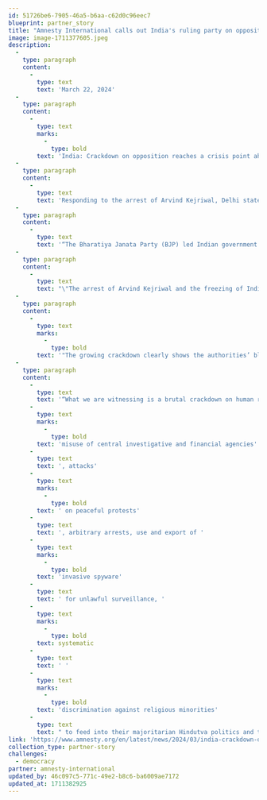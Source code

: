 ```yaml
---
id: 51726be6-7905-46a5-b6aa-c62d0c96eec7
blueprint: partner_story
title: "Amnesty International calls out India's ruling party on opposition crackdown"
image: image-1711377605.jpeg
description:
  -
    type: paragraph
    content:
      -
        type: text
        text: 'March 22, 2024'
  -
    type: paragraph
    content:
      -
        type: text
        marks:
          -
            type: bold
        text: 'India: Crackdown on opposition reaches a crisis point ahead of national elections'
  -
    type: paragraph
    content:
      -
        type: text
        text: 'Responding to the arrest of Arvind Kejriwal, Delhi state Chief Minister and opposition leader from the Aam Aadmi Party, along with freezing of bank accounts of another leading opposition party (Indian National Congress), Aakar Patel, chair of board at Amnesty International India, said:'
  -
    type: paragraph
    content:
      -
        type: text
        text: '“The Bharatiya Janata Party (BJP) led Indian government’s crackdown on peaceful dissent and opposition has now reached a crisis point. The authorities have repeatedly exploited and weaponized various financial and terrorism laws to systematically crackdown on human rights defenders, activists, critics, non-profit organisations, journalists, students, academics and political opposition. '
  -
    type: paragraph
    content:
      -
        type: text
        text: "\"The arrest of Arvind Kejriwal and the freezing of Indian National Congress’ bank accounts a few weeks before India holds its general elections show the authorities’ blatant failure to uphold the country’s international human rights obligations. \_"
  -
    type: paragraph
    content:
      -
        type: text
        marks:
          -
            type: bold
        text: '"The growing crackdown clearly shows the authorities’ blatant disregard for human rights and rule of law.'
  -
    type: paragraph
    content:
      -
        type: text
        text: '“What we are witnessing is a brutal crackdown on human rights including through the '
      -
        type: text
        marks:
          -
            type: bold
        text: 'misuse of central investigative and financial agencies'
      -
        type: text
        text: ', attacks'
      -
        type: text
        marks:
          -
            type: bold
        text: ' on peaceful protests'
      -
        type: text
        text: ', arbitrary arrests, use and export of '
      -
        type: text
        marks:
          -
            type: bold
        text: 'invasive spyware'
      -
        type: text
        text: ' for unlawful surveillance, '
      -
        type: text
        marks:
          -
            type: bold
        text: systematic
      -
        type: text
        text: ' '
      -
        type: text
        marks:
          -
            type: bold
        text: 'discrimination against religious minorities'
      -
        type: text
        text: " to feed into their majoritarian Hindutva politics and targeted suspension of opposition leaders from the Parliament who dare to hold the authorities to account.\" \_"
link: 'https://www.amnesty.org/en/latest/news/2024/03/india-crackdown-on-opposition-reaches-a-crisis-point-ahead-of-national-elections/'
collection_type: partner-story
challenges:
  - democracy
partner: amnesty-international
updated_by: 46c097c5-771c-49e2-b8c6-ba6009ae7172
updated_at: 1711382925
---
```

